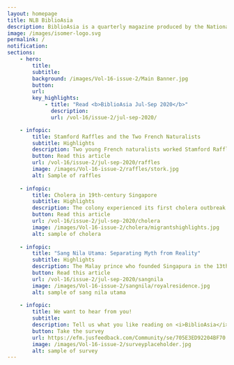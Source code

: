 ```yaml
---
layout: homepage
title: NLB BiblioAsia
description: BiblioAsia is a quarterly magazine produced by the National Library of Singapore
image: /images/isomer-logo.svg
permalink: /
notification: 
sections:
    - hero:
        title: 
        subtitle:
        background: /images/Vol-16-issue-2/Main Banner.jpg
        button:
        url:
        key_highlights:
            - title: "Read <b>BiblioAsia Jul-Sep 2020</b>"
              description:
              url: /vol-16/issue-2/jul-sep-2020/

    - infopic:
        title: Stamford Raffles and the Two French Naturalists
        subtitle: Highlights
        description: Two young French naturalists worked Stamford Raffles starting December 1818. They worked for him for a little over a year and were with him when he paid his first visit to Singapore.
        button: Read this article
        url: /vol-16/issue-2/jul-sep-2020/raffles
        image: /images/Vol-16-issue-2/raffles/stork.jpg
        alt: Sample of raffles
        
    - infopic:
        title: Cholera in 19th-century Singapore
        subtitle: Highlights
        description: The colony experienced its first cholera outbreak in 1841 and several epidemics in the decades thereafter. We examine how the battle against this deadly illness was won.
        button: Read this article
        url: /vol-16/issue-2/jul-sep-2020/cholera
        image: /images/Vol-16-issue-2/cholera/migrantshighlights.jpg
        alt: sample of cholera
    
    - infopic:
        title: "Sang Nila Utama: Separating Myth from Reality"
        subtitle: Highlights
        description: The Malay prince who founded Singapura in the 13th-century is a controversial figure helped established the legitimacy of the Melaka Sultanate.
        button: Read this article
        url: /vol-16/issue-2/jul-sep-2020/sangnila
        image: /images/Vol-16-issue-2/sangnila/royalresidence.jpg
        alt: sample of sang nila utama
        
    - infopic:
        title: We want to hear from you!
        subtitle:
        description: Tell us what you like reading on <i>BiblioAsia</i>. Take part in our readership survey.
        button: Take the survey
        url: https://efm.jusfeedback.com/Community/se/705E3ED92204BF70
        image: /images/Vol-16-issue-2/surveyplaceholder.jpg
        alt: sample of survey
---
```


